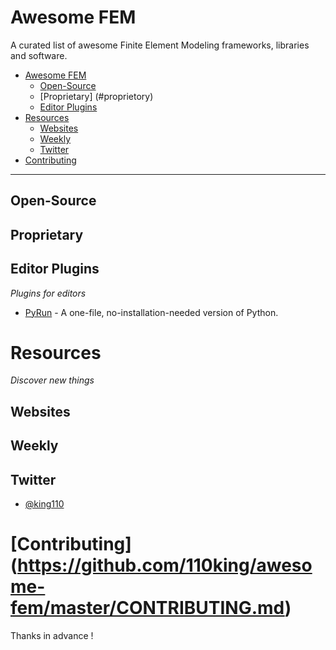 # Awesome FEM 

A curated list of awesome Finite Element Modeling frameworks, libraries and software.

- [Awesome FEM](#awesome-python)
    - [Open-Source](#open-source)
    - [Proprietary] (#proprietory) 
    - [Editor Plugins](#editor-plugins)
- [Resources](#resources)
    - [Websites](#websites)
    - [Weekly](#weekly)
    - [Twitter](#twitter)
- [Contributing](#contributing)

---

## Open-Source

## Proprietary

## Editor Plugins 

*Plugins for editors*

* [PyRun](https://www.egenix.com/products/python/PyRun/) - A one-file, no-installation-needed version of Python.

# Resources

*Discover new things*

## Websites

## Weekly

## Twitter

* [@king110](https://twitter.com/110kings)

# [Contributing] (https://github.com/110king/awesome-fem/master/CONTRIBUTING.md)

Thanks in advance !
